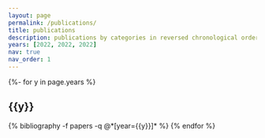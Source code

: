 ```yaml
---
layout: page
permalink: /publications/
title: publications
description: publications by categories in reversed chronological order. generated by jekyll-scholar.
years: [2022, 2022, 2022]
nav: true
nav_order: 1
---
```

<!-- _pages/publications.md -->
<div class="publications">

{%- for y in page.years %}
  <h2 class="year">{{y}}</h2>
  {% bibliography -f papers -q @*[year={{y}}]* %}
{% endfor %}

</div>
